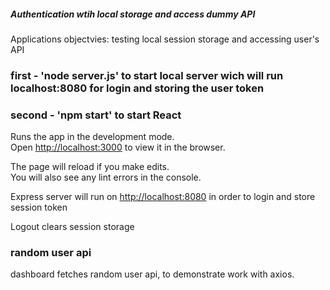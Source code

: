 ##### Authentication wtih local storage and access dummy API

Applications objectvies: testing local session storage and accessing user's API

### first - 'node server.js' to start local server wich will run localhost:8080 for login and storing the user token

### second - 'npm start' to start React

Runs the app in the development mode.\
Open [http://localhost:3000](http://localhost:3000) to view it in the browser.

The page will reload if you make edits.\
You will also see any lint errors in the console.

Express server will run on [http://localhost:8080](http://localhost:8080) in order to login and store session token

Logout clears session storage

### random user api

dashboard fetches random user api, to demonstrate work with axios.
